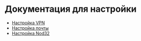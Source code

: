 # Документация для настройки

- [Настройка VPN](Настройка%20VPN.md)
- [Настройка почты](Настройка%20почты.md)
- [Настройка Nod32](Настройка%20Nod32.md)



[](https://github.com/dewil/mdm_docs)